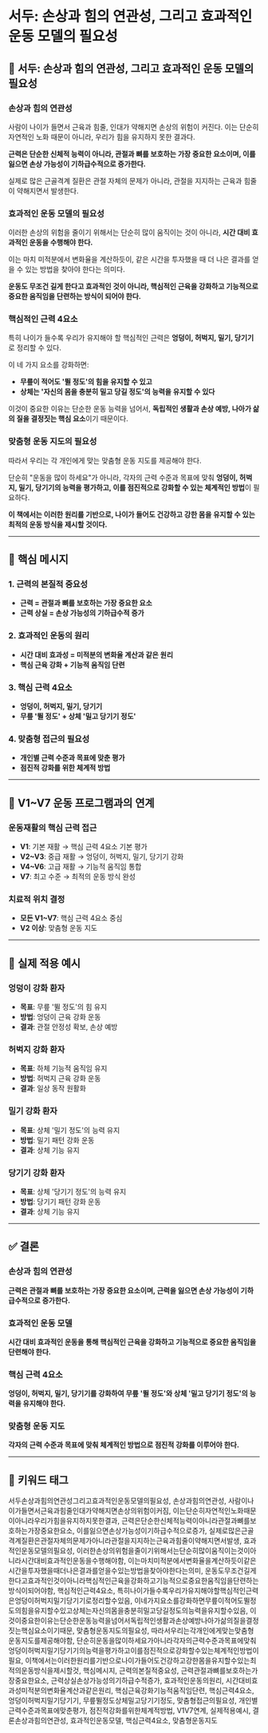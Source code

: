 # 서두: 손상과 힘의 연관성, 그리고 효과적인 운동 모델의 필요성

## 📑 서두: 손상과 힘의 연관성, 그리고 효과적인 운동 모델의 필요성

### 손상과 힘의 연관성

사람이 나이가 들면서 근육과 힘줄, 인대가 약해지면 손상의 위험이 커진다. 이는 단순히 자연적인 노화 때문이 아니라, 우리가 힘을 유지하지 못한 결과다. 

**근력은 단순한 신체적 능력이 아니라, 관절과 뼈를 보호하는 가장 중요한 요소이며, 이를 잃으면 손상 가능성이 기하급수적으로 증가한다.** 

실제로 많은 근골격계 질환은 관절 자체의 문제가 아니라, 관절을 지지하는 근육과 힘줄이 약해지면서 발생한다.

### 효과적인 운동 모델의 필요성

이러한 손상의 위험을 줄이기 위해서는 단순히 많이 움직이는 것이 아니라, **시간 대비 효과적인 운동을 수행해야 한다.** 

이는 마치 미적분에서 변화율을 계산하듯이, 같은 시간을 투자했을 때 더 나은 결과를 얻을 수 있는 방법을 찾아야 한다는 의미다. 

**운동도 무조건 길게 한다고 효과적인 것이 아니라, 핵심적인 근육을 강화하고 기능적으로 중요한 움직임을 단련하는 방식이 되어야 한다.**

### 핵심적인 근력 4요소

특히 나이가 들수록 우리가 유지해야 할 핵심적인 근력은 **엉덩이, 허벅지, 밀기, 당기기**로 정리할 수 있다. 

이 네 가지 요소를 강화하면:
- **무릎이 적어도 '뛸 정도'의 힘을 유지할 수 있고**
- **상체는 '자신의 몸을 충분히 밀고 당길 정도'의 능력을 유지할 수 있다**

이것이 중요한 이유는 단순한 운동 능력을 넘어서, **독립적인 생활과 손상 예방, 나아가 삶의 질을 결정짓는 핵심 요소**이기 때문이다.

### 맞춤형 운동 지도의 필요성

따라서 우리는 각 개인에게 맞는 맞춤형 운동 지도를 제공해야 한다. 

단순히 "운동을 많이 하세요"가 아니라, 각자의 근력 수준과 목표에 맞춰 **엉덩이, 허벅지, 밀기, 당기기의 능력을 평가하고, 이를 점진적으로 강화할 수 있는 체계적인 방법**이 필요하다. 

**이 책에서는 이러한 원리를 기반으로, 나이가 들어도 건강하고 강한 몸을 유지할 수 있는 최적의 운동 방식을 제시할 것이다.**

---

## 🔹 핵심 메시지

### 1. 근력의 본질적 중요성
- **근력 = 관절과 뼈를 보호하는 가장 중요한 요소**
- **근력 상실 = 손상 가능성의 기하급수적 증가**

### 2. 효과적인 운동의 원리
- **시간 대비 효과성 = 미적분의 변화율 계산과 같은 원리**
- **핵심 근육 강화 + 기능적 움직임 단련**

### 3. 핵심 근력 4요소
- **엉덩이, 허벅지, 밀기, 당기기**
- **무릎 '뛸 정도' + 상체 '밀고 당기기 정도'**

### 4. 맞춤형 접근의 필요성
- **개인별 근력 수준과 목표에 맞춘 평가**
- **점진적 강화를 위한 체계적 방법**

---

## 🔹 V1~V7 운동 프로그램과의 연계

### 운동재활의 핵심 근력 접근
- **V1**: 기본 재활 → 핵심 근력 4요소 기본 평가
- **V2~V3**: 중급 재활 → 엉덩이, 허벅지, 밀기, 당기기 강화
- **V4~V6**: 고급 재활 → 기능적 움직임 통합
- **V7**: 최고 수준 → 최적의 운동 방식 완성

### 치료적 위치 결정
- **모든 V1~V7**: 핵심 근력 4요소 중심
- **V2 이상**: 맞춤형 운동 지도

---

## 🔹 실제 적용 예시

### 엉덩이 강화 환자
- **목표**: 무릎 '뛸 정도'의 힘 유지
- **방법**: 엉덩이 근육 강화 운동
- **결과**: 관절 안정성 확보, 손상 예방

### 허벅지 강화 환자
- **목표**: 하체 기능적 움직임 유지
- **방법**: 허벅지 근육 강화 운동
- **결과**: 일상 동작 원활화

### 밀기 강화 환자
- **목표**: 상체 '밀기 정도'의 능력 유지
- **방법**: 밀기 패턴 강화 운동
- **결과**: 상체 기능 유지

### 당기기 강화 환자
- **목표**: 상체 '당기기 정도'의 능력 유지
- **방법**: 당기기 패턴 강화 운동
- **결과**: 상체 기능 유지

---

## ✅ 결론

### 손상과 힘의 연관성
**근력은 관절과 뼈를 보호하는 가장 중요한 요소이며, 근력을 잃으면 손상 가능성이 기하급수적으로 증가한다.**

### 효과적인 운동 모델
**시간 대비 효과적인 운동을 통해 핵심적인 근육을 강화하고 기능적으로 중요한 움직임을 단련해야 한다.**

### 핵심 근력 4요소
**엉덩이, 허벅지, 밀기, 당기기를 강화하여 무릎 '뛸 정도'와 상체 '밀고 당기기 정도'의 능력을 유지해야 한다.**

### 맞춤형 운동 지도
**각자의 근력 수준과 목표에 맞춰 체계적인 방법으로 점진적 강화를 이루어야 한다.**

---

## 🔹 키워드 태그
서두손상과힘의연관성그리고효과적인운동모델의필요성, 손상과힘의연관성, 사람이나이가들면서근육과힘줄인대가약해지면손상의위험이커짐, 이는단순히자연적인노화때문이아니라우리가힘을유지하지못한결과, 근력은단순한신체적능력이아니라관절과뼈를보호하는가장중요한요소, 이를잃으면손상가능성이기하급수적으로증가, 실제로많은근골격계질환은관절자체의문제가아니라관절을지지하는근육과힘줄이약해지면서발생, 효과적인운동모델의필요성, 이러한손상의위험을줄이기위해서는단순히많이움직이는것이아니라시간대비효과적인운동을수행해야함, 이는마치미적분에서변화율을계산하듯이같은시간을투자했을때더나은결과를얻을수있는방법을찾아야한다는의미, 운동도무조건길게한다고효과적인것이아니라핵심적인근육을강화하고기능적으로중요한움직임을단련하는방식이되어야함, 핵심적인근력4요소, 특히나이가들수록우리가유지해야할핵심적인근력은엉덩이허벅지밀기당기기로정리할수있음, 이네가지요소를강화하면무릎이적어도뛸정도의힘을유지할수있고상체는자신의몸을충분히밀고당길정도의능력을유지할수있음, 이것이중요한이유는단순한운동능력을넘어서독립적인생활과손상예방나아가삶의질을결정짓는핵심요소이기때문, 맞춤형운동지도의필요성, 따라서우리는각개인에게맞는맞춤형운동지도를제공해야함, 단순히운동을많이하세요가아니라각자의근력수준과목표에맞춰엉덩이허벅지밀기당기기의능력을평가하고이를점진적으로강화할수있는체계적인방법이필요, 이책에서는이러한원리를기반으로나이가들어도건강하고강한몸을유지할수있는최적의운동방식을제시할것, 핵심메시지, 근력의본질적중요성, 근력관절과뼈를보호하는가장중요한요소, 근력상실손상가능성의기하급수적증가, 효과적인운동의원리, 시간대비효과성미적분의변화율계산과같은원리, 핵심근육강화기능적움직임단련, 핵심근력4요소, 엉덩이허벅지밀기당기기, 무릎뛸정도상체밀고당기기정도, 맞춤형접근의필요성, 개인별근력수준과목표에맞춘평가, 점진적강화를위한체계적방법, V1V7연계, 실제적용예시, 결론손상과힘의연관성, 효과적인운동모델, 핵심근력4요소, 맞춤형운동지도
